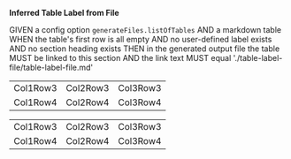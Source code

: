 **Inferred Table Label from File**

GIVEN a config option `generateFiles.listOfTables`
AND a markdown table
WHEN the table's first row is all empty
AND no user-defined label exists
AND no section heading exists
THEN in the generated output file the table MUST be linked to this section
AND the link text MUST equal './table-label-file/table-label-file.md'

|          |          |          |
| -------- | -------- | -------- |
| Col1Row3 | Col2Row3 | Col3Row3 |
| Col1Row4 | Col2Row4 | Col3Row4 |

|          |          |          |
| -------- | -------- | -------- |
| Col1Row3 | Col2Row3 | Col3Row3 |
| Col1Row4 | Col2Row4 | Col3Row4 |
